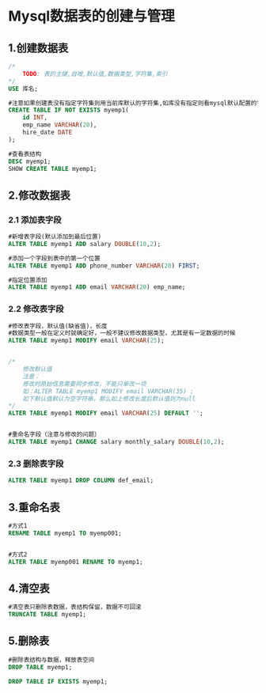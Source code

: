 # Mysql数据表的创建与管理

## 1.创建数据表
```sql
/*
    TODO: 表的主键,自增,默认值,数据类型,字符集,索引
*/
USE 库名;

#注意如果创建表没有指定字符集则用当前库默认的字符集,如库没有指定则看mysql默认配置的字符集
CREATE TABLE IF NOT EXISTS myemp1(
	id INT,
	emp_name VARCHAR(20),
	hire_date DATE
);

#查看表结构
DESC myemp1;
SHOW CREATE TABLE myemp1;
```

## 2.修改数据表
### 2.1 添加表字段
```sql
#新增表字段(默认添加到最后位置)
ALTER TABLE myemp1 ADD salary DOUBLE(10,2);

#添加一个字段到表中的第一个位置
ALTER TABLE myemp1 ADD phone_number VARCHAR(20) FIRST;

#指定位置添加
ALTER TABLE myemp1 ADD email VARCHAR(20) emp_name;
```

### 2.2 修改表字段
```sql
#修改表字段，默认值(缺省值)，长度
#数据类型一般在定义时就确定好，一般不建议修改数据类型，尤其是有一定数据的时候
ALTER TABLE myemp1 MODIFY email VARCHAR(25);


/*
	修改默认值
	注意：
	修改时原始信息需要同步修改，不能只单改一项
	如：ALTER TABLE myemp1 MODIFY email VARCHAR(35) ;
	如下默认值默认为空字符串，那么如上修改长度后默认值则为null
*/
ALTER TABLE myemp1 MODIFY email VARCHAR(25) DEFAULT '';


#重命名字段（注意与修改的问题）
ALTER TABLE myemp1 CHANGE salary monthly_salary DOUBLE(10,2);
```

### 2.3 删除表字段
```sql
ALTER TABLE myemp1 DROP COLUMN def_email;
```

## 3.重命名表
```sql
#方式1
RENAME TABLE myemp1 TO myemp001;


#方式2
ALTER TABLE myemp001 RENAME TO myemp1;
```

## 4.清空表
```sql
#清空表只删除表数据，表结构保留，数据不可回滚
TRUNCATE TABLE myemp1;
```

## 5.删除表
```sql
#删除表结构与数据，释放表空间
DROP TABLE myemp1;

DROP TABLE IF EXISTS myemp1;
```